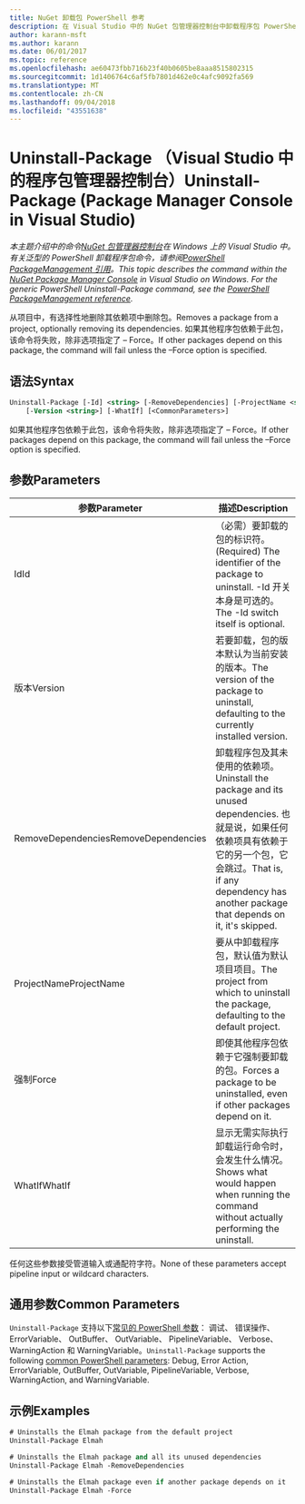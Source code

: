 ```yaml
---
title: NuGet 卸载包 PowerShell 参考
description: 在 Visual Studio 中的 NuGet 包管理器控制台中卸载程序包 PowerShell 命令参考。
author: karann-msft
ms.author: karann
ms.date: 06/01/2017
ms.topic: reference
ms.openlocfilehash: ae60473fbb716b23f40b0605be8aaa8515802315
ms.sourcegitcommit: 1d1406764c6af5fb7801d462e0c4afc9092fa569
ms.translationtype: MT
ms.contentlocale: zh-CN
ms.lasthandoff: 09/04/2018
ms.locfileid: "43551638"
---
```

# <a name="uninstall-package-package-manager-console-in-visual-studio"></a><span data-ttu-id="9de1a-103">Uninstall-Package （Visual Studio 中的程序包管理器控制台）</span><span class="sxs-lookup"><span data-stu-id="9de1a-103">Uninstall-Package (Package Manager Console in Visual Studio)</span></span>

<span data-ttu-id="9de1a-104">*本主题介绍中的命令[NuGet 包管理器控制台](package-manager-console.md)在 Windows 上的 Visual Studio 中。有关泛型的 PowerShell 卸载程序包命令，请参阅[PowerShell PackageManagement 引用](/powershell/module/packagemanagement/?view=powershell-6)。*</span><span class="sxs-lookup"><span data-stu-id="9de1a-104">*This topic describes the command within the [NuGet Package Manager Console](package-manager-console.md) in Visual Studio on Windows. For the generic PowerShell Uninstall-Package command, see the [PowerShell PackageManagement reference](/powershell/module/packagemanagement/?view=powershell-6).*</span></span>

<span data-ttu-id="9de1a-105">从项目中，有选择性地删除其依赖项中删除包。</span><span class="sxs-lookup"><span data-stu-id="9de1a-105">Removes a package from a project, optionally removing its dependencies.</span></span> <span data-ttu-id="9de1a-106">如果其他程序包依赖于此包，该命令将失败，除非选项指定了 – Force。</span><span class="sxs-lookup"><span data-stu-id="9de1a-106">If other packages depend on this package, the command will fail unless the –Force option is specified.</span></span>

## <a name="syntax"></a><span data-ttu-id="9de1a-107">语法</span><span class="sxs-lookup"><span data-stu-id="9de1a-107">Syntax</span></span>

```ps
Uninstall-Package [-Id] <string> [-RemoveDependencies] [-ProjectName <string>] [-Force]
    [-Version <string>] [-WhatIf] [<CommonParameters>]
```

<span data-ttu-id="9de1a-108">如果其他程序包依赖于此包，该命令将失败，除非选项指定了 – Force。</span><span class="sxs-lookup"><span data-stu-id="9de1a-108">If other packages depend on this package, the command will fail unless the –Force option is specified.</span></span>

## <a name="parameters"></a><span data-ttu-id="9de1a-109">参数</span><span class="sxs-lookup"><span data-stu-id="9de1a-109">Parameters</span></span>

| <span data-ttu-id="9de1a-110">参数</span><span class="sxs-lookup"><span data-stu-id="9de1a-110">Parameter</span></span> | <span data-ttu-id="9de1a-111">描述</span><span class="sxs-lookup"><span data-stu-id="9de1a-111">Description</span></span> |
| --- | --- |
| <span data-ttu-id="9de1a-112">Id</span><span class="sxs-lookup"><span data-stu-id="9de1a-112">Id</span></span> | <span data-ttu-id="9de1a-113">（必需）要卸载的包的标识符。</span><span class="sxs-lookup"><span data-stu-id="9de1a-113">(Required) The identifier of the package to uninstall.</span></span> <span data-ttu-id="9de1a-114">-Id 开关本身是可选的。</span><span class="sxs-lookup"><span data-stu-id="9de1a-114">The -Id switch itself is optional.</span></span> |
| <span data-ttu-id="9de1a-115">版本</span><span class="sxs-lookup"><span data-stu-id="9de1a-115">Version</span></span> | <span data-ttu-id="9de1a-116">若要卸载，包的版本默认为当前安装的版本。</span><span class="sxs-lookup"><span data-stu-id="9de1a-116">The version of the package to uninstall, defaulting to the currently installed version.</span></span> |
| <span data-ttu-id="9de1a-117">RemoveDependencies</span><span class="sxs-lookup"><span data-stu-id="9de1a-117">RemoveDependencies</span></span> | <span data-ttu-id="9de1a-118">卸载程序包及其未使用的依赖项。</span><span class="sxs-lookup"><span data-stu-id="9de1a-118">Uninstall the package and its unused dependencies.</span></span> <span data-ttu-id="9de1a-119">也就是说，如果任何依赖项具有依赖于它的另一个包，它会跳过。</span><span class="sxs-lookup"><span data-stu-id="9de1a-119">That is, if any dependency has another package that depends on it, it's skipped.</span></span> |
| <span data-ttu-id="9de1a-120">ProjectName</span><span class="sxs-lookup"><span data-stu-id="9de1a-120">ProjectName</span></span> | <span data-ttu-id="9de1a-121">要从中卸载程序包，默认值为默认项目项目。</span><span class="sxs-lookup"><span data-stu-id="9de1a-121">The project from which to uninstall the package, defaulting to the default project.</span></span> |
| <span data-ttu-id="9de1a-122">强制</span><span class="sxs-lookup"><span data-stu-id="9de1a-122">Force</span></span> | <span data-ttu-id="9de1a-123">即使其他程序包依赖于它强制要卸载的包。</span><span class="sxs-lookup"><span data-stu-id="9de1a-123">Forces a package to be uninstalled, even if other packages depend on it.</span></span> |
| <span data-ttu-id="9de1a-124">WhatIf</span><span class="sxs-lookup"><span data-stu-id="9de1a-124">WhatIf</span></span> | <span data-ttu-id="9de1a-125">显示无需实际执行卸载运行命令时，会发生什么情况。</span><span class="sxs-lookup"><span data-stu-id="9de1a-125">Shows what would happen when running the command without actually performing the uninstall.</span></span> |

<span data-ttu-id="9de1a-126">任何这些参数接受管道输入或通配符字符。</span><span class="sxs-lookup"><span data-stu-id="9de1a-126">None of these parameters accept pipeline input or wildcard characters.</span></span>

## <a name="common-parameters"></a><span data-ttu-id="9de1a-127">通用参数</span><span class="sxs-lookup"><span data-stu-id="9de1a-127">Common Parameters</span></span>

<span data-ttu-id="9de1a-128">`Uninstall-Package` 支持以下[常见的 PowerShell 参数](http://go.microsoft.com/fwlink/?LinkID=113216)： 调试、 错误操作、 ErrorVariable、 OutBuffer、 OutVariable、 PipelineVariable、 Verbose、 WarningAction 和 WarningVariable。</span><span class="sxs-lookup"><span data-stu-id="9de1a-128">`Uninstall-Package` supports the following [common PowerShell parameters](http://go.microsoft.com/fwlink/?LinkID=113216): Debug, Error Action, ErrorVariable, OutBuffer, OutVariable, PipelineVariable, Verbose, WarningAction, and WarningVariable.</span></span>

## <a name="examples"></a><span data-ttu-id="9de1a-129">示例</span><span class="sxs-lookup"><span data-stu-id="9de1a-129">Examples</span></span>

```ps
# Uninstalls the Elmah package from the default project
Uninstall-Package Elmah

# Uninstalls the Elmah package and all its unused dependencies
Uninstall-Package Elmah -RemoveDependencies 

# Uninstalls the Elmah package even if another package depends on it
Uninstall-Package Elmah -Force
```
